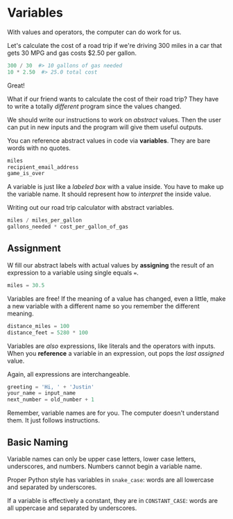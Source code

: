 # Variables

With values and operators, the computer can do work for us.

Let's calculate the cost of a road trip if we're driving 300 miles in a car that gets 30 MPG and gas costs $2.50 per gallon.

```py
300 / 30  #> 10 gallons of gas needed
10 * 2.50  #> 25.0 total cost
```

Great!

What if our friend wants to calculate the cost of their road trip?
They have to write a totally _different_ program since the values changed.

We should write our instructions to work on _abstract_ values.
Then the user can put in new inputs and the program will give them useful outputs.

You can reference abstract values in code via **variables**.
They are bare words with no quotes.

```py
miles
recipient_email_address
game_is_over
```

A variable is just like a _labeled box_ with a value inside.
You have to make up the variable name.
It should represent how to _interpret_ the inside value.

Writing out our road trip calculator with abstract variables.

```py
miles / miles_per_gallon
gallons_needed * cost_per_gallon_of_gas
```

## Assignment

W fill our abstract labels with actual values by **assigning** the result of an expression to a variable using single equals `=`.

```py
miles = 30.5
```

Variables are free!
If the meaning of a value has changed, even a little, make a new variable with a different name so you remember the different meaning.

```py
distance_miles = 100
distance_feet = 5280 * 100
```

Variables are _also_ expressions, like literals and the operators with inputs.
When you **reference** a variable in an expression, out pops the _last assigned_ value.

Again, all expressions are interchangeable.

```py
greeting = 'Hi, ' + 'Justin'
your_name = input_name
next_number = old_number + 1
```

Remember, variable names are for you.
The computer doesn't understand them.
It just follows instructions.

## Basic Naming

Variable names can only be upper case letters, lower case letters, underscores, and numbers.
Numbers cannot begin a variable name.

Proper Python style has variables in `snake_case`:
words are all lowercase and separated by underscores.

If a variable is effectively a constant, they are in `CONSTANT_CASE`:
words are all uppercase and separated by underscores.
